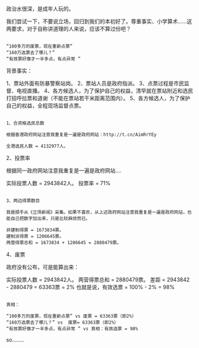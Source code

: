 政治水很深，是成年人玩的。

我们尝试一下，不要说立场，回归到我们的本初好了。尊重事实、小学算术……这两要求，对于自称讲道理的人来说，应该不算过份吧？

~~~~~~~~~

“100多万的废票，现在重新点票”
“160万选票去了哪儿？”
“有效票好像才一半多点，有点异常 ”

~~~~~~~~~

背景事实：

1、票站外面有防暴警察站岗。
2、票站人员是政府指派。
3、点票过程是市民监督、电视直播。
4、各方候选人，为了保护自己的权益，清早就在票站附近和选民打招呼拉票和道谢（不能在票站若干米距离范围内）。
5、各方候选人，为了保护自己的权益，全程现场监督点票。

~~~~~~~~~

1、合资格选民总数

根据香港政府网站注意我重复是一遍是政府网站：http://t.cn/AimRrYEy

全港选民人数 = 4132977人。

~~~~~~~~~

2、投票率

根据同一政府网站注意我重复是一遍是政府网站....

实际投票人数 = 2943842人。
投票率 = 71%

~~~~~~~~~

3、两边得票数目

我是顺手从《立场新闻》采集。如果不喜欢，从上述政府网站注意我重复是一遍是政府网站，也能自己把数字加出来，只是比较麻烦而已。

非建制得票 = 1673834票。
建制派得票 = 1206645票。
两营得票总和 = 1673834 + 1206645 = 2880479票。

~~~~~~~~~

4、废票

政府没有公布，可是能算出来：

实际投票人数 = 2943842人。
两营得票总和 = 2880479票。
差距 =  2943842 - 2880479 = 63363票 = 2%
也就是说，有效选票 = 100% - 2% = 98%

~~~~~~~~~

真相：

“100多万的废票，现在重新点票” vs 废票 = 63363票（即2%）
“160万选票去了哪儿？” vs  废票= 63363票（即2%）
“有效票好像才一半多点，有点异常 ” vs 真相：有效选票 = 98%

~~~~~~~~~

so........
